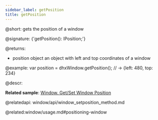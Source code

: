 ```yaml
---
sidebar_label: getPosition
title: getPosition
---          
```


@short: gets the position of a window

@signature: {'getPosition(): IPosition;'}

@returns:
- position		object		an object with left and top coordinates of a window

@example:
var position = dhxWindow.getPosition(); // -> {left: 480, top: 234}



@descr:


**Related sample**: [Window. Get/Set Window Position](https://snippet.dhtmlx.com/hc3ronrk)

@relatedapi:
window/api/window_setposition_method.md


@related:window/usage.md#positioning-window

